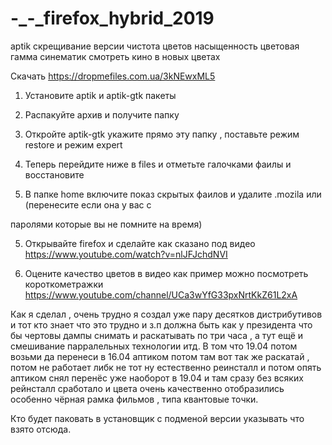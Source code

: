 # -_-_firefox_hybrid_2019
aptik скрещивание версии чистота цветов насыщенность цветовая гамма синематик смотреть кино в новых цветах

Скачать https://dropmefiles.com.ua/3kNEwxML5 

1) Установите aptik и aptik-gtk пакеты

2) Распакуйте архив и получите папку

3) Откройте aptik-gtk укажите прямо эту папку , поставьте режим restore и режим expert 

4) Теперь перейдите ниже в files и отметьте галочками фаилы и восстановите 

5) В папке home включите показ скрытых фаилов и удалите .mozila или (перенесите если она у вас с 

паролями которые вы не помните на время)

5) Открывайте firefox и сделайте как сказано под видео https://www.youtube.com/watch?v=nlJFJchdNVI

6) Оцените качество цветов в видео как пример можно посмотреть короткометражки https://www.youtube.com/channel/UCa3wYfG33pxNrtKkZ61L2xA


Как я сделал , очень трудно я создал уже пару десятков дистрибутивов и тот кто знает что это трудно и з.п должна быть как у президента 
что бы чертовы дампы снимать и раскатывать по три часа , а тут ещё и смешивание парралельных технологии итд.
В том что 19.04 потом возьми да перенеси в 16.04 аптиком потом там вот так же раскатай , потом не работает либк не тот ну естественно 
реинсталл и потом опять аптиком снял перенёс уже наоборот в 19.04 и там сразу без всяких рейнсталл сработало и цвета очень качественно 
отобразились особенно чёрная рамка фильмов , типа квантовые точки.

Кто будет паковать в установщик с подменой версии указывать что взято отсюда.

